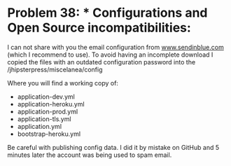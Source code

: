 # Problem 38: * Configurations and Open Source incompatibilities:


I can not share with you the email configuration from www.sendinblue.com (which I recommend to use). To avoid having an incomplete download I copied the files with an outdated configuration password into the /jhipsterpress/miscelanea/config

Where you will find a working copy of:

- application-dev.yml
- application-heroku.yml
- application-prod.yml
- application-tls.yml
- application.yml
- bootstrap-heroku.yml

Be careful with publishing config data. I did it by mistake on GitHub and 5 minutes later the account was being used to spam email.
